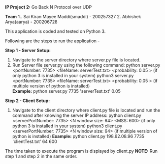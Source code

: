 **IP Project 2:**  Go Back N Protocol over UDP

**Team**
1.. Sai Kiran Mayee Maddi(smaddi) - 200257327
2. Abhishek Arya(aarya) - 200206728

This application is coded and tested on Python 3. 

Following are the steps to run the application -   

**Step 1 - Server Setup:**  
1. Navigate to the server directory where server.py file is located.
2. Run Server file server.py using the following command:
    python server.py <portNumber: 7735> <fileName: serverTest.txt>  <probability: 0.05 > (if only python 3 is installed in your system)
    python3 server.py <portNumber: 7735> <fileName: serverTest.txt> <probability: 0.05 >  (if multiple version of python is installed)  
    **Example:** python server.py 7735 'serverTest.txt' 0.05


**Step 2 - Client Setup:**  
1. Navigate to the client directory where client.py file is located and run the command after knowing the server IP address:
    python client.py <serverIP> <serverPortNumber: 7735> <fileName :clientTest.txt> <N window size: 64> <MSS: 600> (if only python 3 is installed in your system)
    python3 client.py <serverIP > <serverPortNumber: 7735> <fileName :clienttest.txt> <N window size: 64> <MSS :600> (if multiple version of python is installed)
    **Example:** python client.py 198.62.08.96 7735 'clientTest.txt' 64 600

The time taken to execute the program is displayed by client.py
**NOTE:** Run step 1 and step 2 in the same order. 
